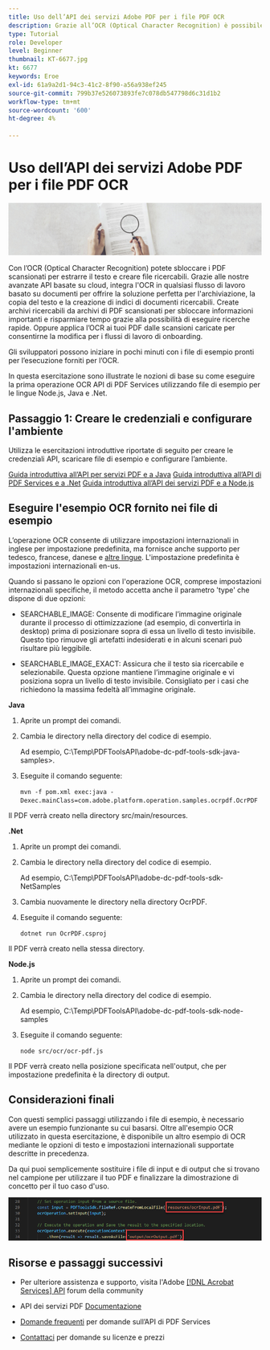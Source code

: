```yaml
---
title: Uso dell’API dei servizi Adobe PDF per i file PDF OCR
description: Grazie all’OCR (Optical Character Recognition) è possibile sbloccare i PDF scansionati per estrarre il testo e creare file ricercabili
type: Tutorial
role: Developer
level: Beginner
thumbnail: KT-6677.jpg
kt: 6677
keywords: Eroe
exl-id: 61a9a2d1-94c3-41c2-8f90-a56a938ef245
source-git-commit: 799b37e526073893fe7c078db547798d6c31d1b2
workflow-type: tm+mt
source-wordcount: '600'
ht-degree: 4%

---
```


# Uso dell’API dei servizi Adobe PDF per i file PDF OCR

![Crea immagine PDF Hero](assets/OCR_hero.jpg)

Con l’OCR (Optical Character Recognition) potete sbloccare i PDF scansionati per estrarre il testo e creare file ricercabili. Grazie alle nostre avanzate API basate su cloud, integra l&#39;OCR in qualsiasi flusso di lavoro basato su documenti per offrire la soluzione perfetta per l&#39;archiviazione, la copia del testo e la creazione di indici di documenti ricercabili. Create archivi ricercabili da archivi di PDF scansionati per sbloccare informazioni importanti e risparmiare tempo grazie alla possibilità di eseguire ricerche rapide. Oppure applica l’OCR ai tuoi PDF dalle scansioni caricate per consentirne la modifica per i flussi di lavoro di onboarding.

Gli sviluppatori possono iniziare in pochi minuti con i file di esempio pronti per l’esecuzione forniti per l’OCR.

In questa esercitazione sono illustrate le nozioni di base su come eseguire la prima operazione OCR API di PDF Services utilizzando file di esempio per le lingue Node.js, Java e .Net.

## Passaggio 1: Creare le credenziali e configurare l&#39;ambiente

Utilizza le esercitazioni introduttive riportate di seguito per creare le credenziali API, scaricare file di esempio e configurare l’ambiente.

[Guida introduttiva all’API per servizi PDF e a Java](gettingstartedjava.md)
[Guida introduttiva all’API di PDF Services e a .Net](gettingstartednet.md)
[Guida introduttiva all’API dei servizi PDF e a Node.js](createpdffromhtml.md)

## Eseguire l&#39;esempio OCR fornito nei file di esempio

L’operazione OCR consente di utilizzare impostazioni internazionali in inglese per impostazione predefinita, ma fornisce anche supporto per tedesco, francese, danese e [altre lingue](https://opensource.adobe.com/pdftools-sdk-docs/release/latest/howtos.html#ocr-with-explicit-language). L&#39;impostazione predefinita è impostazioni internazionali en-us.

Quando si passano le opzioni con l&#39;operazione OCR, comprese impostazioni internazionali specifiche, il metodo accetta anche il parametro &#39;type&#39; che dispone di due opzioni:

* SEARCHABLE_IMAGE: Consente di modificare l’immagine originale durante il processo di ottimizzazione (ad esempio, di convertirla in desktop) prima di posizionare sopra di essa un livello di testo invisibile. Questo tipo rimuove gli artefatti indesiderati e in alcuni scenari può risultare più leggibile.

* SEARCHABLE_IMAGE_EXACT: Assicura che il testo sia ricercabile e selezionabile. Questa opzione mantiene l’immagine originale e vi posiziona sopra un livello di testo invisibile. Consigliato per i casi che richiedono la massima fedeltà all’immagine originale.

**Java**

1. Aprite un prompt dei comandi.

1. Cambia le directory nella directory del codice di esempio.

   Ad esempio, C:\Temp\PDFToolsAPI\adobe-dc-pdf-tools-sdk-java-samples>.

1. Eseguite il comando seguente:

   `mvn -f pom.xml exec:java -Dexec.mainClass=com.adobe.platform.operation.samples.ocrpdf.OcrPDF`

Il PDF verrà creato nella directory src/main/resources.

**.Net**

1. Aprite un prompt dei comandi.

1. Cambia le directory nella directory del codice di esempio.

   Ad esempio, C:\Temp\PDFToolsAPI\adobe-dc-pdf-tools-sdk-NetSamples

1. Cambia nuovamente le directory nella directory OcrPDF.

1. Eseguite il comando seguente:

   `dotnet run OcrPDF.csproj`

Il PDF verrà creato nella stessa directory.

**Node.js**

1. Aprite un prompt dei comandi.

1. Cambia le directory nella directory del codice di esempio.

   Ad esempio, C:\Temp\PDFToolsAPI\adobe-dc-pdf-tools-sdk-node-samples

1. Eseguite il comando seguente:

   `node src/ocr/ocr-pdf.js`

Il PDF verrà creato nella posizione specificata nell&#39;output, che per impostazione predefinita è la directory di output.

## Considerazioni finali

Con questi semplici passaggi utilizzando i file di esempio, è necessario avere un esempio funzionante su cui basarsi. Oltre all&#39;esempio OCR utilizzato in questa esercitazione, è disponibile un altro esempio di OCR mediante le opzioni di testo e impostazioni internazionali supportate descritte in precedenza.

Da qui puoi semplicemente sostituire i file di input e di output che si trovano nel campione per utilizzare il tuo PDF e finalizzare la dimostrazione di concetto per il tuo caso d&#39;uso.

![Proof of Concept](assets/OCR_poc.png)

## Risorse e passaggi successivi

* Per ulteriore assistenza e supporto, visita l&#39;Adobe [[!DNL Acrobat Services] API](https://community.adobe.com/t5/document-cloud-sdk/bd-p/Document-Cloud-SDK?page=1&amp;sort=latest_replies&amp;filter=all) forum della community

* API dei servizi PDF [Documentazione](https://www.adobe.com/go/pdftoolsapi_doc)

* [Domande frequenti](https://community.adobe.com/t5/document-cloud-sdk/faq-for-document-services-pdf-tools-api/m-p/10726197) per domande sull’API di PDF Services

* [Contattaci](https://www.adobe.com/go/pdftoolsapi_requestform) per domande su licenze e prezzi

